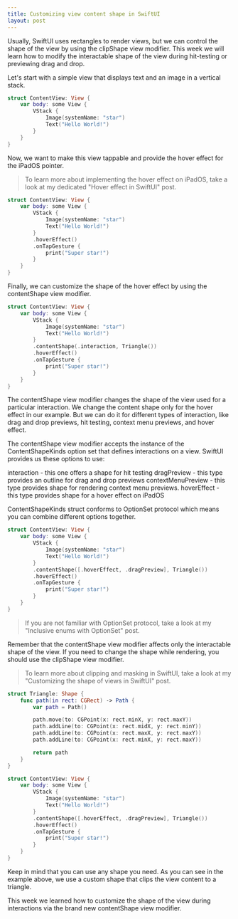 ```yaml
---
title: Customizing view content shape in SwiftUI
layout: post
---
```


Usually, SwiftUI uses rectangles to render views, but we can control the shape of the view by using the clipShape view modifier. This week we will learn how to modify the interactable shape of the view during hit-testing or previewing drag and drop.

Let's start with a simple view that displays text and an image in a vertical stack.

```swift
struct ContentView: View {
    var body: some View {
        VStack {
            Image(systemName: "star")
            Text("Hello World!")
        }
    }
}
```

Now, we want to make this view tappable and provide the hover effect for the iPadOS pointer.

> To learn more about implementing the hover effect on iPadOS, take a look at my dedicated "Hover effect in SwiftUI" post.

```swift
struct ContentView: View {
    var body: some View {
        VStack {
            Image(systemName: "star")
            Text("Hello World!")
        }
        .hoverEffect()
        .onTapGesture {
            print("Super star!")
        }
    }
}
```

Finally, we can customize the shape of the hover effect by using the contentShape view modifier.

```swift
struct ContentView: View {
    var body: some View {
        VStack {
            Image(systemName: "star")
            Text("Hello World!")
        }
        .contentShape(.interaction, Triangle())
        .hoverEffect()
        .onTapGesture {
            print("Super star!")
        }
    }
}
```

The contentShape view modifier changes the shape of the view used for a particular interaction. We change the content shape only for the hover effect in our example. But we can do it for different types of interaction, like drag and drop previews, hit testing, context menu previews, and hover effect.

The contentShape view modifier accepts the instance of the ContentShapeKinds option set that defines interactions on a view. SwiftUI provides us these options to use:

interaction - this one offers a shape for hit testing
dragPreview - this type provides an outline for drag and drop previews
contextMenuPreview - this type provides shape for rendering context menu previews.
hoverEffect - this type provides shape for a hover effect on iPadOS

ContentShapeKinds struct conforms to OptionSet protocol which means you can combine different options together.

```swift
struct ContentView: View {
    var body: some View {
        VStack {
            Image(systemName: "star")
            Text("Hello World!")
        }
        .contentShape([.hoverEffect, .dragPreview], Triangle())
        .hoverEffect()
        .onTapGesture {
            print("Super star!")
        }
    }
}
```

> If you are not familiar with OptionSet protocol, take a look at my "Inclusive enums with OptionSet" post.

Remember that the contentShape view modifier affects only the interactable shape of the view. If you need to change the shape while rendering, you should use the clipShape view modifier.

> To learn more about clipping and masking in SwiftUI, take a look at my "Customizing the shape of views in SwiftUI" post.

```swift
struct Triangle: Shape {
    func path(in rect: CGRect) -> Path {
        var path = Path()

        path.move(to: CGPoint(x: rect.minX, y: rect.maxY))
        path.addLine(to: CGPoint(x: rect.midX, y: rect.minY))
        path.addLine(to: CGPoint(x: rect.maxX, y: rect.maxY))
        path.addLine(to: CGPoint(x: rect.minX, y: rect.maxY))

        return path
    }
}

struct ContentView: View {
    var body: some View {
        VStack {
            Image(systemName: "star")
            Text("Hello World!")
        }
        .contentShape([.hoverEffect, .dragPreview], Triangle())
        .hoverEffect()
        .onTapGesture {
            print("Super star!")
        }
    }
}
```

Keep in mind that you can use any shape you need. As you can see in the example above, we use a custom shape that clips the view content to a triangle.

This week we learned how to customize the shape of the view during interactions via the brand new contentShape view modifier.
